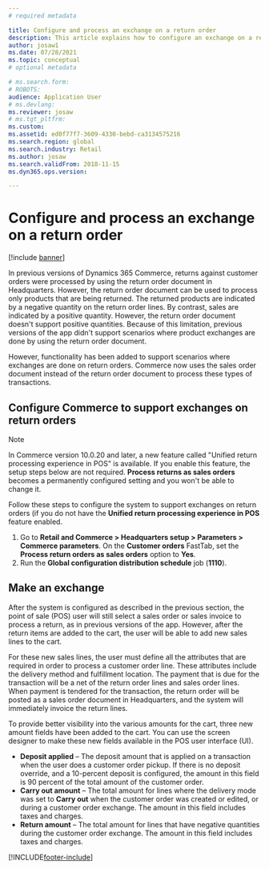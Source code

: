 ```yaml
---
# required metadata

title: Configure and process an exchange on a return order
description: This article explains how to configure an exchange on a return in Dynamics 365 Commerce.
author: josaw1
ms.date: 07/28/2021
ms.topic: conceptual
# optional metadata

# ms.search.form: 
# ROBOTS: 
audience: Application User
# ms.devlang: 
ms.reviewer: josaw
# ms.tgt_pltfrm: 
ms.custom: 
ms.assetid: ed0f77f7-3609-4330-bebd-ca3134575216
ms.search.region: global
ms.search.industry: Retail
ms.author: josaw
ms.search.validFrom: 2018-11-15
ms.dyn365.ops.version: 

---
```

# Configure and process an exchange on a return order

[!include [banner](includes/banner.md)]

In previous versions of Dynamics 365 Commerce, returns against customer orders were processed by using the return order document in Headquarters. However, the return order document can be used to process only products that are being returned. The returned products are indicated by a negative quantity on the return order lines. By contrast, sales are indicated by a positive quantity. However, the return order document doesn't support positive quantities. Because of this limitation, previous versions of the app didn't support scenarios where product exchanges are done by using the return order document.

However, functionality has been added to support scenarios where exchanges are done on return orders. Commerce now uses the sales order document instead of the return order document to process these types of transactions.

## Configure Commerce to support exchanges on return orders

> [!NOTE]
> In Commerce version 10.0.20 and later, a new feature called "Unified return processing experience in POS" is available. If you enable this feature, the setup steps below are not required. **Process returns as sales orders** becomes a permanently configured setting and you won't be able to change it.

Follow these steps to configure the system to support exchanges on return orders (if you do not have the **Unified return processing experience in POS** feature enabled.

1. Go to **Retail and Commerce \> Headquarters setup \> Parameters \> Commerce parameters**. On the **Customer orders** FastTab, set the **Process return orders as sales orders** option to **Yes**.
2. Run the **Global configuration distribution schedule** job (**1110**).

## Make an exchange

After the system is configured as described in the previous section, the point of sale (POS) user will still select a sales order or sales invoice to process a return, as in previous versions of the app. However, after the return items are added to the cart, the user will be able to add new sales lines to the cart.

For these new sales lines, the user must define all the attributes that are required in order to process a customer order line. These attributes include the delivery method and fulfillment location. The payment that is due for the transaction will be a net of the return order lines and sales order lines. When payment is tendered for the transaction, the return order will be posted as a sales order document in Headquarters, and the system will immediately invoice the return lines.

To provide better visibility into the various amounts for the cart, three new amount fields have been added to the cart. You can use the screen designer to make these new fields available in the POS user interface (UI).

- **Deposit applied** – The deposit amount that is applied on a transaction when the user does a customer order pickup. If there is no deposit override, and a 10-percent deposit is configured, the amount in this field is 90 percent of the total amount of the customer order.
- **Carry out amount** – The total amount for lines where the delivery mode was set to **Carry out** when the customer order was created or edited, or during a customer order exchange. The amount in this field includes taxes and charges.
- **Return amount** – The total amount for lines that have negative quantities during the customer order exchange. The amount in this field includes taxes and charges.


[!INCLUDE[footer-include](../includes/footer-banner.md)]
